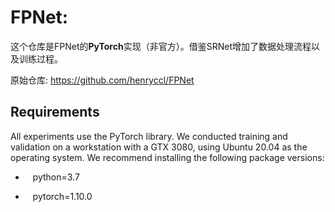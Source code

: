 # FPNet: 

这个仓库是FPNet的**PyTorch**实现（非官方）。借鉴SRNet增加了数据处理流程以及训练过程。


原始仓库: https://github.com/henryccl/FPNet


## Requirements
All experiments use the PyTorch library. We conducted training and validation on a workstation with a GTX 3080, using Ubuntu 20.04 as the operating system. We recommend installing the following package versions:

* &nbsp;&nbsp; python=3.7 

* &nbsp;&nbsp; pytorch=1.10.0

